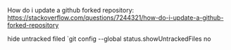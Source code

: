 How do i update a github forked repository:<br>
https://stackoverflow.com/questions/7244321/how-do-i-update-a-github-forked-repository

hide untracked filed
`git config --global status.showUntrackedFiles no
